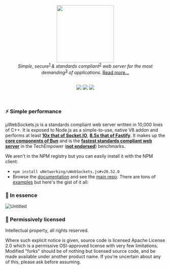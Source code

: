 <div align="center">
<img src="https://raw.githubusercontent.com/uNetworking/uWebSockets/master/misc/logo.svg" height="180" /><br>
<i>Simple, secure</i><sup><a href="https://github.com/uNetworking/uWebSockets/tree/master/fuzzing#fuzz-testing-of-various-parsers-and-mocked-examples">1</a></sup><i> & standards compliant</i><sup><a href="https://unetworking.github.io/uWebSockets.js/report.pdf">2</a></sup><i> web server for the most demanding</i><sup><a href="https://github.com/uNetworking/uWebSockets/tree/master/benchmarks#benchmark-driven-development">3</a></sup><i> of applications.</i> <a href="https://github.com/uNetworking/uWebSockets#readme">Read more...</a>
<br><br>

<a href="https://github.com/uNetworking/uWebSockets.js/releases"><img src="https://img.shields.io/github/v/release/uNetworking/uWebSockets.js"></a> <a href="https://bugs.chromium.org/p/oss-fuzz/issues/list?sort=-opened&can=1&q=proj:uwebsockets"><img src="https://oss-fuzz-build-logs.storage.googleapis.com/badges/uwebsockets.svg" /></a> <img src="https://img.shields.io/badge/established-in%202016-green" />
</div>
<br>

### :zap: Simple performance
µWebSockets.js is a standards compliant web server written in 10,000 lines of C++. It is exposed to Node.js as a simple-to-use, native V8 addon and performs at least **[10x that of Socket.IO](https://medium.com/swlh/100k-secure-websockets-with-raspberry-pi-4-1ba5d2127a23)**, **[8.5x that of Fastify](https://alexhultman.medium.com/serving-100k-requests-second-from-a-fanless-raspberry-pi-4-over-ethernet-fdd2c2e05a1e)**. It makes up the **[core components of Bun](https://twitter.com/uNetworkingAB/status/1810380862556397887)** and is the **[fastest standards compliant web server](https://x.com/uNetworkingAB/status/1812914159295869075)** in the TechEmpower (**[not endorsed](https://x.com/uNetworkingAB/status/1811425564764610926)**) benchmarks.

We aren't in the NPM registry but you can easily install it with the NPM client:
* `npm install uNetworking/uWebSockets.js#v20.52.0`
* Browse the [documentation](https://unetworking.github.io/uWebSockets.js/generated/functions/App.html) and see the [main repo](https://github.com/uNetworking/uWebSockets). There are tons of [examples](examples) but here's the gist of it all:

### :dart: In essence

![Untitled](https://github.com/user-attachments/assets/c887f49f-5e7a-446e-970d-f66b4d03cf4a)

### :handshake: Permissively licensed
Intellectual property, all rights reserved.

Where such explicit notice is given, source code is licensed Apache License 2.0 which is a permissive OSI-approved license with very few limitations. Modified "forks" should be of nothing but licensed source code, and be made available under another product name. If you're uncertain about any of this, please ask before assuming.
